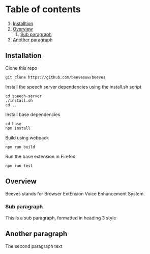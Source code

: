 # Table of contents
1. [Installtion](#installation)
2. [Overview](#overview)
    1. [Sub paragraph](#subparagraph1)
3. [Another paragraph](#paragraph2)

## Installation <a name="installation"></a>
Clone this repo
```
git clone https://github.com/beevesuw/beeves
```
Install the speech server dependencies using the install.sh script
```
cd speech-server
./install.sh
cd ..
```
Install base dependencies
```
cd base
npm install 
```
Build using webpack
```
npm run build
```
Run the base extension in Firefox
```
npm run test
```


## Overview <a name="overview"></a>
Beeves stands for Browser ExtEnsion Voice Enhancement System.

### Sub paragraph <a name="subparagraph1"></a>
This is a sub paragraph, formatted in heading 3 style

## Another paragraph <a name="paragraph2"></a>
The second paragraph text

